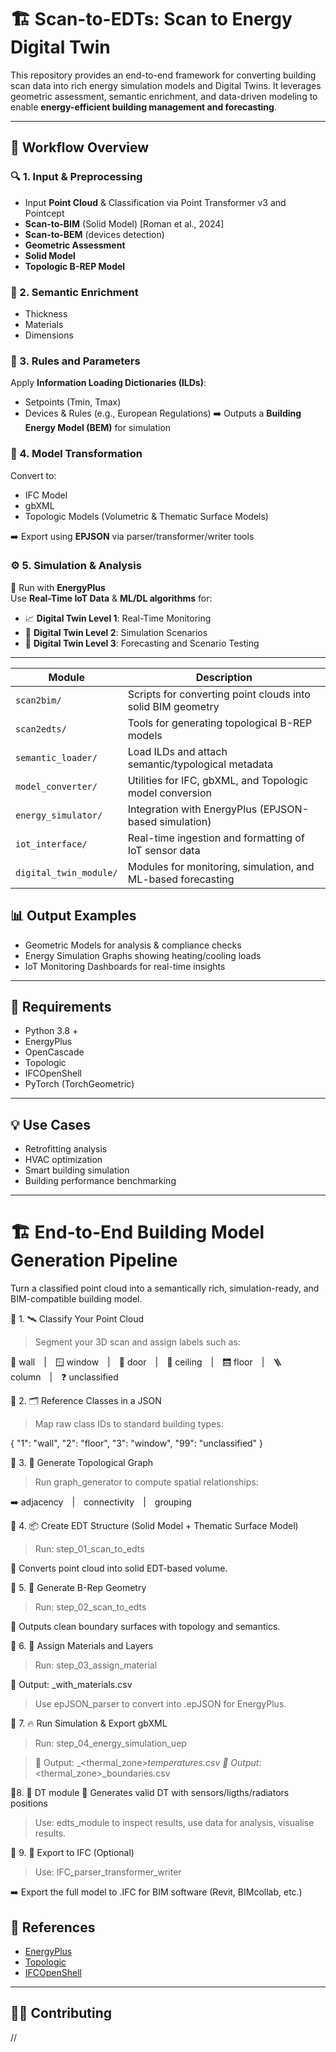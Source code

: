 # 🏗️ Scan-to-EDTs: Scan to Energy Digital Twin

This repository provides an end-to-end framework for converting building scan data into rich energy simulation models and Digital Twins. It leverages geometric assessment, semantic enrichment, and data-driven modeling to enable **energy-efficient building management and forecasting**.

---

## 🚀 Workflow Overview

### 🔍 1. Input & Preprocessing
- Input **Point Cloud** & Classification via Point Transformer v3 and Pointcept
- **Scan-to-BIM** (Solid Model) [Roman et al., 2024]
- **Scan-to-BEM** (devices detection)
- **Geometric Assessment**
- **Solid Model**
- **Topologic B-REP Model**

### 🧠 2. Semantic Enrichment
- Thickness  
- Materials  
- Dimensions  

### 🧾 3. Rules and Parameters
  Apply **Information Loading Dictionaries (ILDs)**:
- Setpoints (Tmin, Tmax)  
- Devices & Rules (e.g., European Regulations)
➡️ Outputs a **Building Energy Model (BEM)** for simulation

### 🧱 4. Model Transformation
Convert to:
- IFC Model  
- gbXML  
- Topologic Models (Volumetric & Thematic Surface Models)

➡️ Export using **EPJSON** via parser/transformer/writer tools

### ⚙️ 5. Simulation & Analysis
🎯 Run with **EnergyPlus**  
Use **Real-Time IoT Data** & **ML/DL algorithms** for:

- 📈 **Digital Twin Level 1**: Real-Time Monitoring  
- 🧪 **Digital Twin Level 2**: Simulation Scenarios  
- 🔮 **Digital Twin Level 3**: Forecasting and Scenario Testing

---

| Module              | Description                                                  |
| ------------------- | ------------------------------------------------------------ |
| `scan2bim/`         | Scripts for converting point clouds into solid BIM geometry  |
| `scan2edts/`        | Tools for generating topological B-REP models                |
| `semantic_loader/`  | Load ILDs and attach semantic/typological metadata           |
| `model_converter/`  | Utilities for IFC, gbXML, and Topologic model conversion     |
| `energy_simulator/` | Integration with EnergyPlus (EPJSON-based simulation)        |
| `iot_interface/`    | Real-time ingestion and formatting of IoT sensor data        |
| `digital_twin_module/`     | Modules for monitoring, simulation, and ML-based forecasting |


## 📊 Output Examples

- Geometric Models for analysis & compliance checks  
- Energy Simulation Graphs showing heating/cooling loads  
- IoT Monitoring Dashboards for real-time insights  

---

## 🔧 Requirements

- Python 3.8 +  
- EnergyPlus  
- OpenCascade
- Topologic  
- IFCOpenShell    
- PyTorch (TorchGeometric)  

---

## 💡 Use Cases

- Retrofitting analysis  
- HVAC optimization  
- Smart building simulation  
- Building performance benchmarking  

---

# 🏗️ End-to-End Building Model Generation Pipeline
Turn a classified point cloud into a semantically rich, simulation-ready, and BIM-compatible building model.

🔹 1. 🛰️ Classify Your Point Cloud
> Segment your 3D scan and assign labels such as:

🧱 wall | 🪟 window | 🚪 door | 🧼 ceiling | 🛗 floor | 🪜 column | ❓ unclassified

🔹 2. 🗂️ Reference Classes in a JSON
> Map raw class IDs to standard building types:

{ "1": "wall", "2": "floor", "3": "window", "99": "unclassified" }

🔹 3. 🧭 Generate Topological Graph
> Run graph_generator to compute spatial relationships:

➡️ adjacency | connectivity | grouping

🔹 4. 📦 Create EDT Structure (Solid Model + Thematic Surface Model)
> Run: step_01_scan_to_edts

🔁 Converts point cloud into solid EDT-based volume.

🔹 5. 🧱 Generate B-Rep Geometry
> Run: step_02_scan_to_edts

🔁 Outputs clean boundary surfaces with topology and semantics.

🔹 6. 🧪 Assign Materials and Layers
> Run: step_03_assign_material

📄 Output: <filename>_with_materials.csv
> Use epJSON_parser to convert into .epJSON for EnergyPlus.

🔹 7. 🔥 Run Simulation & Export gbXML
> Run: step_04_energy_simulation_uep

> 📄 Output: <filename>_<thermal_zone>_temperatures.csv
> 📄 Output: <filename>_<thermal_zone>_boundaries.csv

🔹8. 🏢 DT module
🧾 Generates valid DT with sensors/ligths/radiators positions
> Use: edts_module to inspect results, use data for analysis, visualise results.

🔹 9. 🏢 Export to IFC (Optional)
> Use: IFC_parser_transformer_writer

➡️ Export the full model to .IFC for BIM software (Revit, BIMcollab, etc.)


## 📎 References

- [EnergyPlus](https://energyplus.net/)  
- [Topologic](https://topologic.app/)  
- [IFCOpenShell](https://ifcopenshell.org/)  

---

## 👨‍💻 Contributing

//

